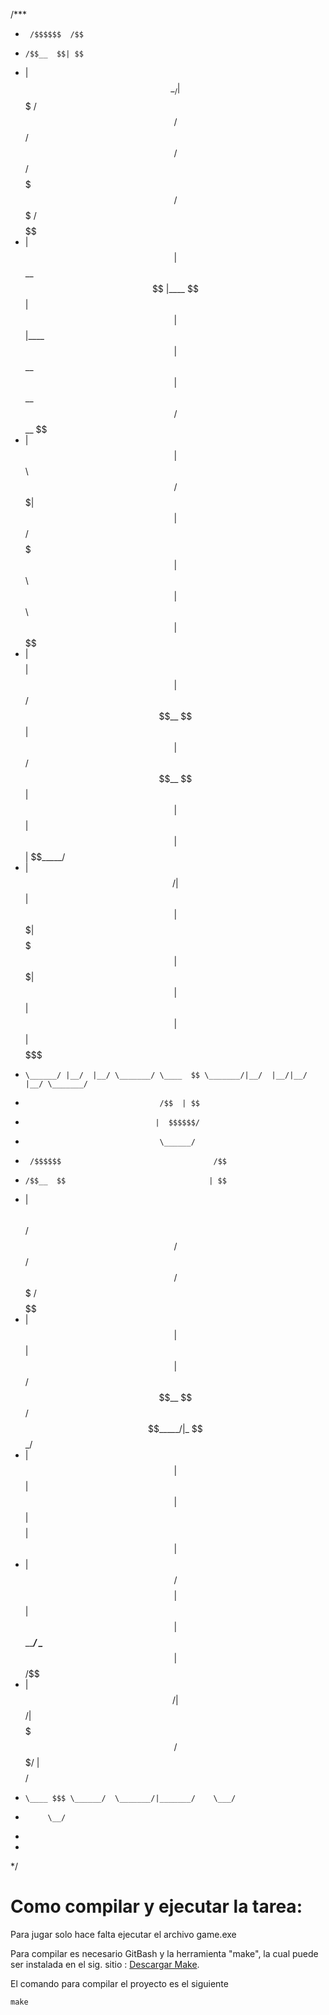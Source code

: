 
/***
 *      /$$$$$$  /$$                                                                  
 *     /$$__  $$| $$                                                                  
 *    | $$  \__/| $$$$$$$   /$$$$$$  /$$   /$$  /$$$$$$  /$$$$$$$  /$$$$$$$   /$$$$$$ 
 *    | $$      | $$__  $$ |____  $$| $$  | $$ |____  $$| $$__  $$| $$__  $$ /$$__  $$
 *    | $$      | $$  \ $$  /$$$$$$$| $$  | $$  /$$$$$$$| $$  \ $$| $$  \ $$| $$$$$$$$
 *    | $$    $$| $$  | $$ /$$__  $$| $$  | $$ /$$__  $$| $$  | $$| $$  | $$| $$_____/
 *    |  $$$$$$/| $$  | $$|  $$$$$$$|  $$$$$$$|  $$$$$$$| $$  | $$| $$  | $$|  $$$$$$$
 *     \______/ |__/  |__/ \_______/ \____  $$ \_______/|__/  |__/|__/  |__/ \_______/
 *                                   /$$  | $$                                        
 *                                  |  $$$$$$/                                        
 *                                   \______/                                         
 *      /$$$$$$                                  /$$                                  
 *     /$$__  $$                                | $$                                  
 *    | $$  \ $$ /$$   /$$  /$$$$$$   /$$$$$$$ /$$$$$$                                
 *    | $$  | $$| $$  | $$ /$$__  $$ /$$_____/|_  $$_/                                
 *    | $$  | $$| $$  | $$| $$$$$$$$|  $$$$$$   | $$                                  
 *    | $$/$$ $$| $$  | $$| $$_____/ \____  $$  | $$ /$$                              
 *    |  $$$$$$/|  $$$$$$/|  $$$$$$$ /$$$$$$$/  |  $$$$/                              
 *     \____ $$$ \______/  \_______/|_______/    \___/                                
 *          \__/                                                                      
 *                                                                                    
 *                                                                                    
 */


# Como compilar y ejecutar la tarea:

Para jugar solo hace falta ejecutar el archivo game.exe

Para compilar es necesario GitBash y la herramienta "make", la cual puede ser instalada en el sig. sitio : [Descargar Make](https://sourceforge.net/projects/ezwinports/files/make-4.3-without-guile-w32-bin.zip/download).
     
El comando para compilar el proyecto es el siguiente
```
make
```
